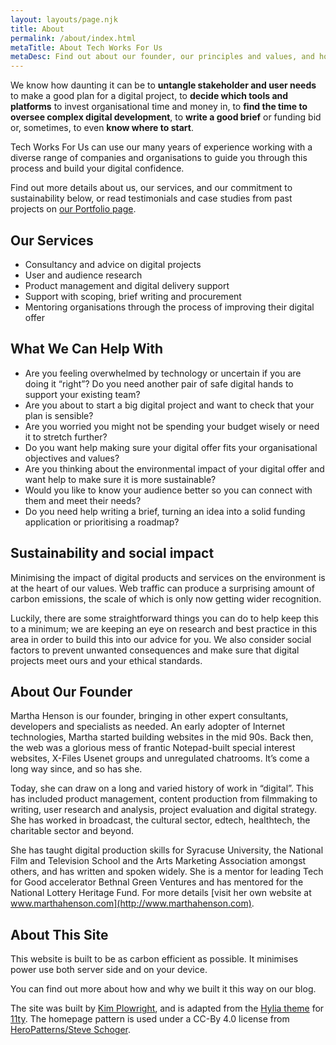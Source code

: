```yaml
---
layout: layouts/page.njk
title: About
permalink: /about/index.html
metaTitle: About Tech Works For Us
metaDesc: Find out about our founder, our principles and values, and how we like to work.
---
```

We know how daunting it can be to **untangle stakeholder and user needs** to make a good plan for a digital project, to **decide which tools and platforms** to invest organisational time and money in, to **find the time to oversee complex digital development**, to **write a good brief** or funding bid or, sometimes, to even **know where to start**. 

Tech Works For Us can use our many years of experience working with a diverse range of companies and organisations to guide you through this process and build your digital confidence. 

Find out more details about us, our services, and our commitment to sustainability below, or read testimonials and case studies from past projects on [our Portfolio page](/portfolio/).

## Our Services

* Consultancy and advice on digital projects
* User and audience research
* Product management and digital delivery support
* Support with scoping, brief writing and procurement
* Mentoring organisations through the process of improving their digital offer

## What We Can Help With

* Are you feeling overwhelmed by technology or uncertain if you are doing it “right”? Do you need another pair of safe digital hands to support your existing team?
* Are you about to start a big digital project and want to check that your plan is sensible?
* Are you worried you might not be spending your budget wisely or need it to stretch further?
* Do you want help making sure your digital offer fits your organisational objectives and values?
* Are you thinking about the environmental impact of your digital offer and want help to make sure it is more sustainable?
* Would you like to know your audience better so you can connect with them and meet their needs?
* Do you need help writing a brief, turning an idea into a solid funding application or prioritising a roadmap?

## Sustainability and social impact

Minimising the impact of digital products and services on the environment is at the heart of our values. Web traffic can produce a surprising amount of carbon emissions, the scale of which is only now getting wider recognition. 

Luckily, there are some straightforward things you can do to help keep this to a minimum; we are keeping an eye on research and best practice in this area in order to build this into our advice for you. We also consider social factors to prevent unwanted consequences and make sure that digital projects meet ours and your ethical standards.

## About Our Founder

Martha Henson is our founder, bringing in other expert consultants, developers and specialists as needed. An early adopter of Internet technologies, Martha started building websites in the mid 90s. Back then, the web was a glorious mess of frantic Notepad-built special interest websites, X-Files Usenet groups and unregulated chatrooms. It’s come a long way since, and so has she.

Today, she can draw on a long and varied history of work in “digital”. This has included product management, content production from filmmaking to writing, user research and analysis, project evaluation and digital strategy. She has worked in broadcast, the cultural sector, edtech, healthtech, the charitable sector and beyond.

She has taught digital production skills for Syracuse University, the National Film and Television School and the Arts Marketing Association amongst others, and has written and spoken widely. She is a mentor for leading Tech for Good accelerator Bethnal Green Ventures and has mentored for the National Lottery Heritage Fund. For more details [visit her own website at www.marthahenson.com](http://www.marthahenson.com).

## About This Site

This website is built to be as carbon efficient as possible. It minimises power use both server side and on your device. 

You can find out more about how and why we built it this way on our blog.

The site was built by [Kim Plowright](https://www.mildlydiverting.com), and is adapted from the [Hylia theme](https://hylia.website) for [11ty](https://www.11ty.dev). The homepage pattern is used under a CC-By 4.0 license from [HeroPatterns/Steve Schoger](https://heropatterns.com).